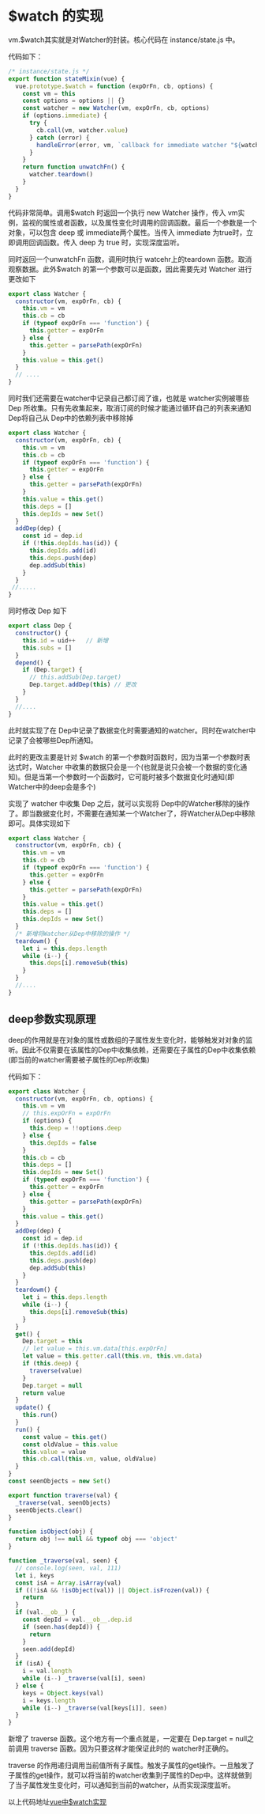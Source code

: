 # $watch 的实现

vm.$watch其实就是对Watcher的封装。核心代码在 instance/state.js 中。

代码如下：
```javascript
/* instance/state.js */
export function stateMixin(vue) {
  vue.prototype.$watch = function (expOrFn, cb, options) {
    const vm = this
    const options = options || {}
    const watcher = new Watcher(vm, expOrFn, cb, options)
    if (options.immediate) {
      try {
        cb.call(vm, watcher.value)
      } catch (error) {
        handleError(error, vm, `callback for immediate watcher "${watcher.expression}"`)
      }
    }
    return function unwatchFn() {
      watcher.teardown()
    }
  }
}
```
代码非常简单。调用$watch 时返回一个执行 new Watcher 操作，传入 vm实例，监视的属性或者函数，以及属性变化时调用的回调函数。最后一个参数是一个对象，可以包含 deep 或 immediate两个属性。当传入 immediate 为true时，立即调用回调函数。传入 deep 为 true 时，实现深度监听。

同时返回一个unwatchFn 函数，调用时执行 watcehr上的teardown 函数。取消观察数据。此外$watch 的第一个参数可以是函数，因此需要先对 Watcher 进行更改如下
```javascript
export class Watcher {
  constructor(vm, expOrFn, cb) {
    this.vm = vm
    this.cb = cb
    if (typeof expOrFn === 'function') {
      this.getter = expOrFn
    } else {
      this.getter = parsePath(expOrFn)    
    }
    this.value = this.get()
  }
  // ....
}
```
同时我们还需要在watcher中记录自己都订阅了谁，也就是 watcher实例被哪些 Dep 所收集。只有先收集起来，取消订阅的时候才能通过循环自己的列表来通知Dep将自己从 Dep中的依赖列表中移除掉
```javascript
export class Watcher {
  constructor(vm, expOrFn, cb) {
    this.vm = vm
    this.cb = cb
    if (typeof expOrFn === 'function') {
      this.getter = expOrFn
    } else {
      this.getter = parsePath(expOrFn)    
    }
    this.value = this.get()
    this.deps = []
    this.depIds = new Set()
  }
  addDep(dep) {
    const id = dep.id
    if (!this.depIds.has(id)) {
      this.depIds.add(id)
      this.deps.push(dep)
      dep.addSub(this)
    }
  }
 //.....
}
```
同时修改 Dep 如下
```javascript
export class Dep {
  constructor() {
    this.id = uid++   // 新增
    this.subs = []  
  }
  depend() {
    if (Dep.target) {
      // this.addSub(Dep.target)
      Dep.target.addDep(this) // 更改
    }
  }
  //....
}
```
此时就实现了在 Dep中记录了数据变化时需要通知的watcher。同时在watcher中记录了会被哪些Dep所通知。

此时的更改主要是针对 $watch 的第一个参数时函数时，因为当第一个参数时表达式时，Watcher 中收集的数据只会是一个(也就是说只会被一个数据的变化通知)。但是当第一个参数时一个函数时，它可能时被多个数据变化时通知(即Watcher中的deep会是多个)

实现了 watcher 中收集 Dep 之后，就可以实现将 Dep中的Watcher移除的操作了。即当数据变化时，不需要在通知某一个Watcher了，将Watcher从Dep中移除即可。具体实现如下
```javascript
export class Watcher {
  constructor(vm, expOrFn, cb) {
    this.vm = vm
    this.cb = cb
    if (typeof expOrFn === 'function') {
      this.getter = expOrFn
    } else {
      this.getter = parsePath(expOrFn) 
    }
    this.value = this.get()
    this.deps = []
    this.depIds = new Set()
  }
  /* 新增将Watcher从Dep中移除的操作 */
  teardowm() {
    let i = this.deps.length
    while (i--) {
      this.deps[i].removeSub(this)
    }
  }
  //....
}
```
## deep参数实现原理
deep的作用就是在对象的属性或数组的子属性发生变化时，能够触发对对象的监听。因此不仅需要在该属性的Dep中收集依赖，还需要在子属性的Dep中收集依赖(即当前的watcher需要被子属性的Dep所收集)

代码如下：
```javascript
export class Watcher {
  constructor(vm, expOrFn, cb, options) {
    this.vm = vm
    // this.expOrFn = expOrFn
    if (options) {
      this.deep = !!options.deep
    } else {
      this.depIds = false
    }
    this.cb = cb
    this.deps = []
    this.depIds = new Set()
    if (typeof expOrFn === 'function') {
      this.getter = expOrFn
    } else {
      this.getter = parsePath(expOrFn)    
    }
    this.value = this.get()
  }
  addDep(dep) {
    const id = dep.id
    if (!this.depIds.has(id)) {
      this.depIds.add(id)
      this.deps.push(dep)
      dep.addSub(this)
    }
  }
  teardowm() {
    let i = this.deps.length
    while (i--) {
      this.deps[i].removeSub(this)
    }
  }
  get() {
    Dep.target = this
    // let value = this.vm.data[this.expOrFn]
    let value = this.getter.call(this.vm, this.vm.data)
    if (this.deep) {
      traverse(value)
    }
    Dep.target = null
    return value
  }
  update() {
    this.run()
  }
  run() {
    const value = this.get()
    const oldValue = this.value
    this.value = value
    this.cb.call(this.vm, value, oldValue)
  }
}
const seenObjects = new Set()

export function traverse(val) {
  _traverse(val, seenObjects)
  seenObjects.clear()
}

function isObject(obj) {
  return obj !== null && typeof obj === 'object'
}

function _traverse(val, seen) {
  // console.log(seen, val, 111)
  let i, keys
  const isA = Array.isArray(val)
  if ((!isA && !isObject(val)) || Object.isFrozen(val)) {
    return
  }
  if (val.__ob__) {
    const depId = val.__ob__.dep.id
    if (seen.has(depId)) {
      return
    }
    seen.add(depId)
  }
  if (isA) {
    i = val.length
    while (i--) _traverse(val[i], seen)
  } else {
    keys = Object.keys(val)
    i = keys.length
    while (i--) _traverse(val[keys[i]], seen)
  }
}
```
新增了 traverse 函数。这个地方有一个重点就是，一定要在 Dep.target = null之前调用 traverse 函数。因为只要这样才能保证此时的 watcher时正确的。

traverse 的作用递归调用当前值所有子属性。触发子属性的get操作。一旦触发了子属性的get操作，就可以将当前的watcher收集到子属性的Dep中。这样就做到了当子属性发生变化时，可以通知到当前的watcher，从而实现深度监听。

以上代码地址[vue中$watch实现](https://github.com/xiaopingbuxiao/easy-understand-vue/tree/master/watch)

<Gitalk></Gitalk>




